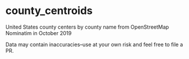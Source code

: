 # county_centroids
United States county centers by county name from OpenStreetMap Nominatim in October 2019

Data may contain inaccuracies–use at your own risk and feel free to file a PR.
